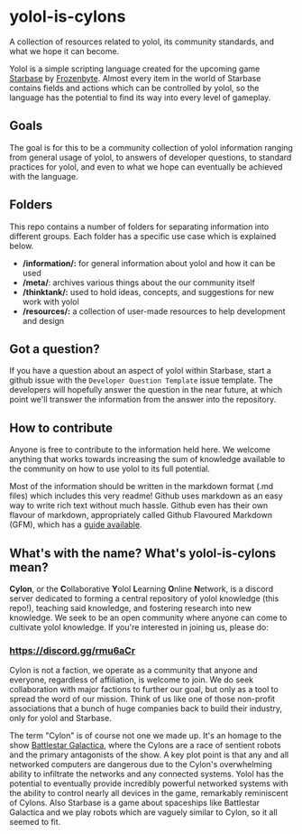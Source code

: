 # yolol-is-cylons
A collection of resources related to yolol, its community standards, and what we hope it can become.

Yolol is a simple scripting language created for the upcoming game [Starbase](https://www.starbasegame.com/) by [Frozenbyte](https://www.frozenbyte.com/). Almost every item in the world of Starbase contains fields and actions which can be controlled by yolol, so the language has the potential to find its way into every level of gameplay.

## Goals
The goal is for this to be a community collection of yolol information ranging from general usage of yolol, to answers of developer questions, to standard practices for yolol, and even to what we hope can eventually be achieved with the language.

## Folders
This repo contains a number of folders for separating information into different groups. Each folder has a specific use case which is explained below.
- **/information/:** for general information about yolol and how it can be used
- **/meta/**: archives various things about the our community itself
- **/thinktank/:** used to hold ideas, concepts, and suggestions for new work with yolol
- **/resources/:** a collection of user-made resources to help development and design

## Got a question?
If you have a question about an aspect of yolol within Starbase, start a github issue with the `Developer Question Template` issue template. The developers will hopefully answer the question in the near future, at which point we'll transwer the information from the answer into the repository.

## How to contribute
Anyone is free to contribute to the information held here. We welcome anything that works towards increasing the sum of knowledge available to the community on how to use yolol to its full potential.

Most of the information should be written in the markdown format (.md files) which includes this very readme! Github uses markdown as an easy way to write rich text without much hassle. Github even has their own flavour of markdown, appropriately called Github Flavoured Markdown (GFM), which has a [guide available](https://guides.github.com/features/mastering-markdown/).

## What's with the name? What's yolol-is-cylons mean?
**Cylon**, or the **C**ollaborative **Y**olol **L**earning **O**nline **N**etwork, is a discord server dedicated to forming a central repository of yolol knowledge (this repo!), teaching said knowledge, and fostering research into new knowledge. We seek to be an open community where anyone can come to cultivate yolol knowledge. If you're interested in joining us, please do:

### **https://discord.gg/rmu6aCr**

Cylon is not a faction, we operate as a community that anyone and everyone, regardless of affiliation, is welcome to join. We do seek collaboration with major factions to further our goal, but only as a tool to spread the word of our mission. Think of us like one of those non-profit associations that a bunch of huge companies back to build their industry, only for yolol and Starbase.

The term "Cylon" is of course not one we made up. It's an homage to the show [Battlestar Galactica](https://en.wikipedia.org/wiki/Battlestar_Galactica_(2004_TV_series)), where the Cylons are a race of sentient robots and the primary antagonists of the show. A key plot point is that any and all networked computers are dangerous due to the Cylon's overwhelming ability to infiltrate the networks and any connected systems. Yolol has the potential to eventually provide incredibly powerful networked systems with the ability to control nearly all devices in the game, remarkably reminiscent of Cylons. Also Starbase is a game about spaceships like Battlestar Galactica and we play robots which are vaguely similar to Cylon, so it all seemed to fit.
